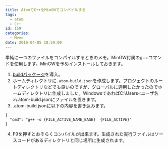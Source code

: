 ```yaml
---
title: AtomでC++をMinGWでコンパイルする
tags:
  - atom
  - C++
id: 159
categories:
  - Memo
date: 2016-04-05 18:59:00
---
```

単純に一つのファイルをコンパイルするときのメモ。MinGW付属のg++コマンドを使用します。MinGWを予めインストールしておきます。

<!--more-->

1.  [buildパッケージ](https://atom.io/packages/build)を導入。
2.  ホームディレクトリに`.atom-build.json`を作成します。プロジェクトのルートディレクトリなどでも良いのですが、グローバルに適用したかったのでホームディレクトリに作成しました。WindowsであればC:\Users\<ユーザ名>&#92;.atom-build.jsonにファイルを置きます。
3. .atom-build.jsonに以下の内容を書き込みます。

  ```
  {
    "cmd": "g++ -o {FILE_ACTIVE_NAME_BASE}  {FILE_ACTIVE}"
  }
  ```

4. F9を押すとおそらくコンパイルが出来ます。生成された実行ファイルはソースコードがあるディレクトリと同じ場所に生成されます。